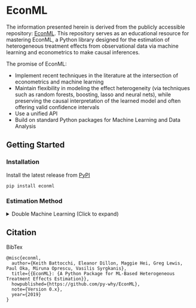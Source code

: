 # EconML

The information presented herein is derived from the publicly accessible repository: [EconML](https://github.com/py-why/EconML?tab=readme-ov-file#news). This repository serves as an educational resource for mastering EconML, a Python library designed for the estimation of heterogeneous treatment effects from observational data via machine learning and econometrics to make causal inferences. 

The promise of EconML:
- Implement recent techniques in the literature at the intersection of econometrics and machine learning
- Maintain flexibility in modeling the effect heterogeneity (via techniques such as random forests, boosting, lasso and neural nets), while preserving the causal interpretation of the learned model and often offering valid confidence intervals
- Use a unified API
- Build on standard Python packages for Machine Learning and Data Analysis


## Getting Started

### Installation

Install the latest release from [PyPI](https://pypi.org/project/econml/)

```
pip install econml
```

### Estimation Method
<details>
  <summary> Double Machine Learning (Click to expand)</summary>
  - Linear Final Stage
  
</details>




## Citation

BibTex
```
@misc{econml,
  author={Keith Battocchi, Eleanor Dillon, Maggie Hei, Greg Lewis, Paul Oka, Miruna Oprescu, Vasilis Syrgkanis},
  title={{EconML}: {A Python Package for ML-Based Heterogeneous Treatment Effects Estimation}},
  howpublished={https://github.com/py-why/EconML},
  note={Version 0.x},
  year={2019}
}
```
